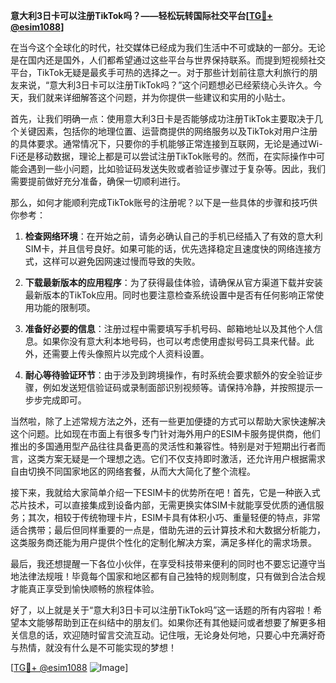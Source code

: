 **意大利3日卡可以注册TikTok吗？——轻松玩转国际社交平台[[TG💪+ @esim1088](https://t.me/s/esim1088)]**

在当今这个全球化的时代，社交媒体已经成为我们生活中不可或缺的一部分。无论是在国内还是国外，人们都希望通过这些平台与世界保持联系。而提到短视频社交平台，TikTok无疑是最炙手可热的选择之一。对于那些计划前往意大利旅行的朋友来说，“意大利3日卡可以注册TikTok吗？”这个问题想必已经萦绕心头许久。今天，我们就来详细解答这个问题，并为你提供一些建议和实用的小贴士。

首先，让我们明确一点：使用意大利3日卡是否能够成功注册TikTok主要取决于几个关键因素，包括你的地理位置、运营商提供的网络服务以及TikTok对用户注册的具体要求。通常情况下，只要你的手机能够正常连接到互联网，无论是通过Wi-Fi还是移动数据，理论上都是可以尝试注册TikTok账号的。然而，在实际操作中可能会遇到一些小问题，比如验证码发送失败或者验证步骤过于复杂等。因此，我们需要提前做好充分准备，确保一切顺利进行。

那么，如何才能顺利完成TikTok账号的注册呢？以下是一些具体的步骤和技巧供你参考：

1. **检查网络环境**：在开始之前，请务必确认自己的手机已经插入了有效的意大利SIM卡，并且信号良好。如果可能的话，优先选择稳定且速度快的网络连接方式，这样可以避免因网速过慢而导致的失败。

2. **下载最新版本的应用程序**：为了获得最佳体验，请确保从官方渠道下载并安装最新版本的TikTok应用。同时也要注意检查系统设置中是否有任何影响正常使用功能的限制项。

3. **准备好必要的信息**：注册过程中需要填写手机号码、邮箱地址以及其他个人信息。如果你没有意大利本地号码，也可以考虑使用虚拟号码工具来代替。此外，还需要上传头像照片以完成个人资料设置。

4. **耐心等待验证环节**：由于涉及到跨境操作，有时系统会要求额外的安全验证步骤，例如发送短信验证码或录制面部识别视频等。请保持冷静，并按照提示一步步完成即可。

当然啦，除了上述常规方法之外，还有一些更加便捷的方式可以帮助大家快速解决这个问题。比如现在市面上有很多专门针对海外用户的ESIM卡服务提供商，他们推出的多国通用型产品往往具备更高的灵活性和兼容性。特别是对于短期出行者而言，这类方案无疑是一个理想之选。它们不仅支持即时激活，还允许用户根据需求自由切换不同国家地区的网络套餐，从而大大简化了整个流程。

接下来，我就给大家简单介绍一下ESIM卡的优势所在吧！首先，它是一种嵌入式芯片技术，可以直接集成到设备内部，无需更换实体SIM卡就能享受优质的通信服务；其次，相较于传统物理卡片，ESIM卡具有体积小巧、重量轻便的特点，非常适合携带；最后但同样重要的一点是，借助先进的云计算技术和大数据分析能力，这类服务商还能为用户提供个性化的定制化解决方案，满足多样化的需求场景。

最后，我还想提醒一下各位小伙伴，在享受科技带来便利的同时也不要忘记遵守当地法律法规哦！毕竟每个国家和地区都有自己独特的规则制度，只有做到合法合规才能真正享受到愉快顺畅的旅程体验。

好了，以上就是关于“意大利3日卡可以注册TikTok吗”这一话题的所有内容啦！希望本文能够帮助到正在纠结中的朋友们。如果你还有其他疑问或者想要了解更多相关信息的话，欢迎随时留言交流互动。记住哦，无论身处何地，只要心中充满好奇与热情，就没有什么是不可能实现的梦想！

[[TG💪+ @esim1088](https://t.me/s/esim1088) ![Image](https://i.postimg.cc/4NQfJmqS/Snipaste-2025-05-13-00-14-12.png)]